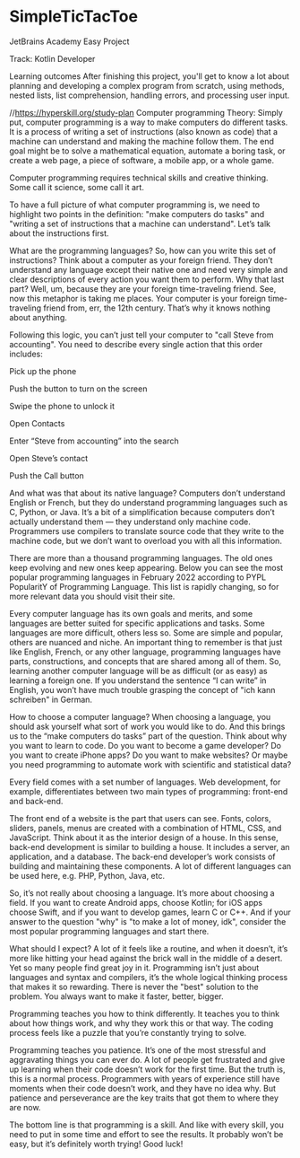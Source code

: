 # SimpleTicTacToe
JetBrains Academy Easy Project

Track: Kotlin Developer

Learning outcomes
After finishing this project, you'll get to know a lot about planning and developing a complex program from scratch, using methods, 
nested lists, list comprehension, handling errors, and processing user input.

//https://hyperskill.org/study-plan
Computer programming
Theory:
Simply put, computer programming is a way to make computers do different tasks. It is a process of writing a set of instructions (also known as code) that a machine can understand and making the machine follow them. The end goal might be to solve a mathematical equation, automate a boring task, or create a web page, a piece of software, a mobile app, or a whole game.

Computer programming requires technical skills and creative thinking. Some call it science, some call it art.

To have a full picture of what computer programming is, we need to highlight two points in the definition: "make computers do tasks" and "writing a set of instructions that a machine can understand". Let’s talk about the instructions first.

What are the programming languages?
So, how can you write this set of instructions? Think about a computer as your foreign friend. They don’t understand any language except their native one and need very simple and clear descriptions of every action you want them to perform. Why that last part? Well, um, because they are your foreign time-traveling friend. See, now this metaphor is taking me places. Your computer is your foreign time-traveling friend from, err, the 12th century. That’s why it knows nothing about anything.

Following this logic, you can’t just tell your computer to "call Steve from accounting". You need to describe every single action that this order includes:

Pick up the phone

Push the button to turn on the screen

Swipe the phone to unlock it

Open Contacts

Enter “Steve from accounting” into the search

Open Steve’s contact

Push the Call button

And what was that about its native language? Computers don’t understand English or French, but they do understand programming languages such as C, Python, or Java. It’s a bit of a simplification because computers don’t actually understand them — they understand only machine code. Programmers use compilers to translate source code that they write to the machine code, but we don’t want to overload you with all this information.

There are more than a thousand programming languages. The old ones keep evolving and new ones keep appearing. Below you can see the most popular programming languages in February 2022 according to PYPL PopularitY of Programming Language. This list is rapidly changing, so for more relevant data you should visit their site.

Every computer language has its own goals and merits, and some languages are better suited for specific applications and tasks. Some languages are more difficult, others less so. Some are simple and popular, others are nuanced and niche. An important thing to remember is that just like English, French, or any other language, programming languages have parts, constructions, and concepts that are shared among all of them. So, learning another computer language will be as difficult (or as easy) as learning a foreign one. If you understand the sentence “I can write” in English, you won’t have much trouble grasping the concept of "ich kann schreiben" in German.

How to choose a computer language?
When choosing a language, you should ask yourself what sort of work you would like to do. And this brings us to the “make computers do tasks” part of the question. Think about why you want to learn to code. Do you want to become a game developer? Do you want to create iPhone apps? Do you want to make websites? Or maybe you need programming to automate work with scientific and statistical data?

Every field comes with a set number of languages. Web development, for example, differentiates between two main types of programming: front-end and back-end.

The front end of a website is the part that users can see. Fonts, colors, sliders, panels, menus are created with a combination of HTML, CSS, and JavaScript. Think about it as the interior design of a house. In this sense, back-end development is similar to building a house. It includes a server, an application, and a database. The back-end developer’s work consists of building and maintaining these components. A lot of different languages can be used here, e.g. PHP, Python, Java, etc.

So, it’s not really about choosing a language. It’s more about choosing a field. If you want to create Android apps, choose Kotlin; for iOS apps choose Swift, and if you want to develop games, learn C or C++. And if your answer to the question "why" is "to make a lot of money, idk", consider the most popular programming languages and start there.

What should I expect?
A lot of it feels like a routine, and when it doesn’t, it’s more like hitting your head against the brick wall in the middle of a desert. Yet so many people find great joy in it. Programming isn’t just about languages and syntax and compilers, it’s the whole logical thinking process that makes it so rewarding. There is never the "best" solution to the problem. You always want to make it faster, better, bigger.

Programming teaches you how to think differently. It teaches you to think about how things work, and why they work this or that way. The coding process feels like a puzzle that you’re constantly trying to solve.

Programming teaches you patience. It’s one of the most stressful and aggravating things you can ever do. A lot of people get frustrated and give up learning when their code doesn’t work for the first time. But the truth is, this is a normal process. Programmers with years of experience still have moments when their code doesn’t work, and they have no idea why. But patience and perseverance are the key traits that got them to where they are now.

The bottom line is that programming is a skill. And like with every skill, you need to put in some time and effort to see the results. It probably won’t be easy, but it’s definitely worth trying! Good luck!
